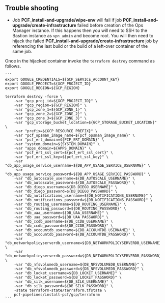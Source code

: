 ## Trouble shooting

* Job **PCF_install-and-upgrade/wipe-env** will fail if job **PCF_install-and-upgrade/create-infrastructure** failed before creation of the Ops Manager instance. If this happens then you will need to SSH to the Bastion instance as `vpn_admin` and become root. You will then need to hijack the failed **PCF_install-and-upgrade/create-infrastructure** job by referencing the last build or the build of a left-over container of the same job.

Once in the hijacked container invoke the `terraform destroy` command as follows.

    ```
    export GOOGLE_CREDENTIALS=${GCP_SERVICE_ACCOUNT_KEY}
    export GOOGLE_PROJECT=${GCP_PROJECT_ID}
    export GOOGLE_REGION=${GCP_REGION}

    terraform destroy -force \
        -var "gcp_proj_id=${GCP_PROJECT_ID}" \
        -var "gcp_region=${GCP_REGION}" \
        -var "gcp_zone_1=${GCP_ZONE_1}" \
        -var "gcp_zone_2=${GCP_ZONE_2}" \
        -var "gcp_zone_3=${GCP_ZONE_3}" \
        -var "gcp_storage_bucket_location=${GCP_STORAGE_BUCKET_LOCATION}" \
        -var "prefix=${GCP_RESOURCE_PREFIX}" \
        -var "pcf_opsman_image_name=${pcf_opsman_image_name}" \
        -var "pcf_ert_domain=${PCF_ERT_DOMAIN}" \
        -var "system_domain=${SYSTEM_DOMAIN}" \
        -var "apps_domain=${APPS_DOMAIN}" \
        -var "pcf_ert_ssl_cert=${pcf_ert_ssl_cert}" \
        -var "pcf_ert_ssl_key=${pcf_ert_ssl_key}" \
        -var "db_app_usage_service_username=${DB_APP_USAGE_SERVICE_USERNAME}" \
        -var "db_app_usage_service_password=${DB_APP_USAGE_SERVICE_PASSWORD}" \
        -var "db_autoscale_username=${DB_AUTOSCALE_USERNAME}" \
        -var "db_autoscale_password=${DB_AUTOSCALE_PASSWORD}" \
        -var "db_diego_username=${DB_DIEGO_USERNAME}" \
        -var "db_diego_password=${DB_DIEGO_PASSWORD}" \
        -var "db_notifications_username=${DB_NOTIFICATIONS_USERNAME}" \
        -var "db_notifications_password=${DB_NOTIFICATIONS_PASSWORD}" \
        -var "db_routing_username=${DB_ROUTING_USERNAME}" \
        -var "db_routing_password=${DB_ROUTING_PASSWORD}" \
        -var "db_uaa_username=${DB_UAA_USERNAME}" \
        -var "db_uaa_password=${DB_UAA_PASSWORD}" \
        -var "db_ccdb_username=${DB_CCDB_USERNAME}" \
        -var "db_ccdb_password=${DB_CCDB_PASSWORD}" \
        -var "db_accountdb_username=${DB_ACCOUNTDB_USERNAME}" \
        -var "db_accountdb_password=${DB_ACCOUNTDB_PASSWORD}" \
        -var "db_networkpolicyserverdb_username=${DB_NETWORKPOLICYSERVERDB_USERNAME}" \
        -var "db_networkpolicyserverdb_password=${DB_NETWORKPOLICYSERVERDB_PASSWORD}" \
        -var "db_nfsvolumedb_username=${DB_NFSVOLUMEDB_USERNAME}" \
        -var "db_nfsvolumedb_password=${DB_NFSVOLUMEDB_PASSWORD}" \
        -var "db_locket_username=${DB_LOCKET_USERNAME}" \
        -var "db_locket_password=${DB_LOCKET_PASSWORD}" \
        -var "db_silk_username=${DB_SILK_USERNAME}" \
        -var "db_silk_password=${DB_SILK_PASSWORD}" \
        -state terraform-state/terraform.tfstate \
        pcf-pipelines/install-pcf/gcp/terraform
    ```